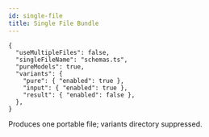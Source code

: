 ```yaml
---
id: single-file
title: Single File Bundle
---
```


```jsonc
{
  "useMultipleFiles": false,
  "singleFileName": "schemas.ts",
  "pureModels": true,
  "variants": {
    "pure": { "enabled": true },
    "input": { "enabled": true },
    "result": { "enabled": false },
  },
}
```

Produces one portable file; variants directory suppressed.
